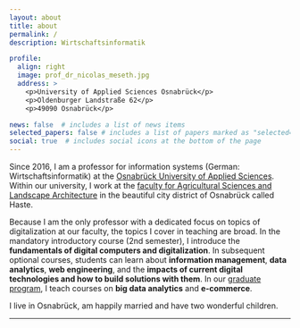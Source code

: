 ```yaml
---
layout: about
title: about
permalink: /
description: Wirtschaftsinformatik

profile:
  align: right
  image: prof_dr_nicolas_meseth.jpg
  address: >
    <p>University of Applied Sciences Osnabrück</p>
    <p>Oldenburger Landstraße 62</p>
    <p>49090 Osnabrück</p>

news: false  # includes a list of news items
selected_papers: false # includes a list of papers marked as "selected={true}"
social: true  # includes social icons at the bottom of the page
---
```


Since 2016, I am a professor for information systems (German: Wirtschaftsinformatik) at the [Osnabrück University of Applied Sciences](https://hs-osnabrueck.de). Within our university, I work at the [faculty for Agricultural Sciences and Landscape Architecture](https://www.hs-osnabrueck.de/en/university/faculties/aul/) in the beautiful city district of Osnabrück called Haste.

Because I am the only professor with a dedicated focus on topics of digitalization at our faculty, the topics I cover in teaching are broad. In the mandatory introductory course (2nd semester), I introduce the **fundamentals of digital computers and digitalization**. In subsequent optional courses, students can learn about **information management**, **data analytics**, **web engineering**, and the **impacts of current digital technologies and how to build solutions with them**. In our [graduate program](https://www.hs-osnabrueck.de/en/study/study-offerings/master/agriculture-food-science-and-business-meng/), I teach courses on **big data analytics** and **e-commerce**.

I live in Osnabrück, am happily married and have two wonderful children.

---
